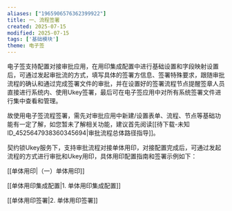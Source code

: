```yaml
---
aliases: ["1965906576362399922"]
title: 一、流程签署
created: 2025-07-15
modified: 2025-07-15
tags: ['基础模块']
theme: 电子签
---
```


电子签支持配置对接审批应用，在用印集成配置中进行基础设置和字段映射设置后，可通过发起审批流的方式，填写具体的签署方信息、签署特殊要求，跟随审批流程的确认和通过完成签署文件的审批，并在设置好的签署流程节点提醒签章人员直接进行系统内、使用Ukey签署，最后可在电子签应用中对所有系统签署文件进行集中查看和管理。

故使用电子签流程签署，需先对审批应用中新建/设置表单、流程、节点等基础功能有一定了解，如您暂未了解相关功能，建议首先阅读[[待下载-未知ID_4525647938360345694|审批流程总体路径指导]]。

契约锁Ukey服务下，支持审批流程对接单体用印，对接配置完成后，可通过发起流程的方式进行审批和Ukey用印，具体用印配置指南和签署示例如下：

[[单体用印|（一）单体用印]]

[[单体用印集成配置|1. 单体用印集成配置]]

[[单体用印签署|2. 单体用印签署]]